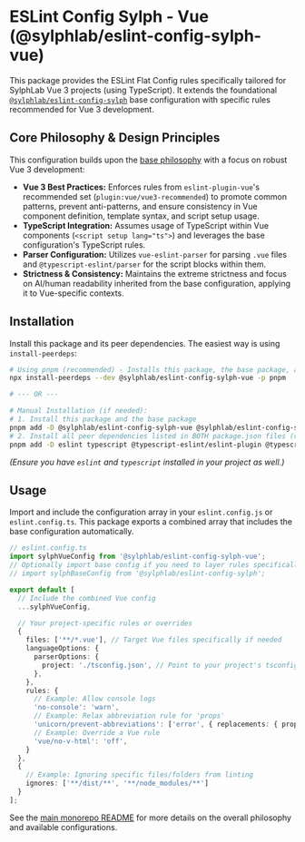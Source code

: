 # ESLint Config Sylph - Vue (@sylphlab/eslint-config-sylph-vue)

This package provides the ESLint Flat Config rules specifically tailored for SylphLab Vue 3 projects (using TypeScript). It extends the foundational [`@sylphlab/eslint-config-sylph`](https://github.com/sylphlab/typescript/tree/main/packages/eslint-config-sylph) base configuration with specific rules recommended for Vue 3 development.

## Core Philosophy & Design Principles

This configuration builds upon the [base philosophy](https://github.com/sylphlab/typescript/tree/main/packages/eslint-config-sylph#core-philosophy--design-principles) with a focus on robust Vue 3 development:

*   **Vue 3 Best Practices:** Enforces rules from `eslint-plugin-vue`'s recommended set (`plugin:vue/vue3-recommended`) to promote common patterns, prevent anti-patterns, and ensure consistency in Vue component definition, template syntax, and script setup usage.
*   **TypeScript Integration:** Assumes usage of TypeScript within Vue components (`<script setup lang="ts">`) and leverages the base configuration's TypeScript rules.
*   **Parser Configuration:** Utilizes `vue-eslint-parser` for parsing `.vue` files and `@typescript-eslint/parser` for the script blocks within them.
*   **Strictness & Consistency:** Maintains the extreme strictness and focus on AI/human readability inherited from the base configuration, applying it to Vue-specific contexts.

## Installation

Install this package and its peer dependencies. The easiest way is using `install-peerdeps`:

```bash
# Using pnpm (recommended) - Installs this package, the base package, and all necessary plugins
npx install-peerdeps --dev @sylphlab/eslint-config-sylph-vue -p pnpm

# --- OR ---

# Manual Installation (if needed):
# 1. Install this package and the base package
pnpm add -D @sylphlab/eslint-config-sylph-vue @sylphlab/eslint-config-sylph
# 2. Install all peer dependencies listed in BOTH package.json files (vue's and base's)
pnpm add -D eslint typescript @typescript-eslint/eslint-plugin @typescript-eslint/parser eslint-config-airbnb-typescript eslint-config-prettier eslint-plugin-import eslint-plugin-prettier eslint-plugin-unicorn eslint-plugin-vue vue-eslint-parser
```

*(Ensure you have `eslint` and `typescript` installed in your project as well.)*

## Usage

Import and include the configuration array in your `eslint.config.js` or `eslint.config.ts`. This package exports a combined array that includes the base configuration automatically.

```typescript
// eslint.config.ts
import sylphVueConfig from '@sylphlab/eslint-config-sylph-vue';
// Optionally import base config if you need to layer rules specifically
// import sylphBaseConfig from '@sylphlab/eslint-config-sylph';

export default [
  // Include the combined Vue config
  ...sylphVueConfig,

  // Your project-specific rules or overrides
  {
    files: ['**/*.vue'], // Target Vue files specifically if needed
    languageOptions: {
      parserOptions: {
        project: './tsconfig.json', // Point to your project's tsconfig for script blocks
      },
    },
    rules: {
      // Example: Allow console logs
      'no-console': 'warn',
      // Example: Relax abbreviation rule for 'props'
      'unicorn/prevent-abbreviations': ['error', { replacements: { props: false } }],
      // Example: Override a Vue rule
      'vue/no-v-html': 'off',
    }
  },
  {
    // Example: Ignoring specific files/folders from linting
    ignores: ['**/dist/**', '**/node_modules/**']
  }
];
```

See the [main monorepo README](https://github.com/sylphlab/typescript#readme) for more details on the overall philosophy and available configurations.